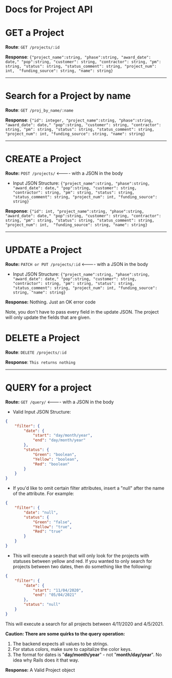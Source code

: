 Docs for Project API
===

# GET a Project
**Route**: `GET /projects/:id`

**Response**: `{"project_name":string, "phase":string, "award_date": date," "pop":string, "customer": string,
 "contractor": string, "pm": string, "status": string, "status_comment": string, "project_num": int, 
"funding_source": string, "name": string}`

---

# Search for a Project by name
**Route**: `GET /proj_by_name/:name`

**Response**: `{"id": integer, "project_name":string, "phase":string, "award_date": date," "pop":string, "customer": string,
"contractor": string, "pm": string, "status": string, "status_comment": string, "project_num": int,
"funding_source": string, "name": string}`

---

# CREATE a Project

**Route:** `POST /projects/` <---- with a JSON in the body

* Input JSON Structure: `{"project_name":string, "phase":string, "award_date": date," "pop":string, "customer": string,
                         "contractor": string, "pm": string, "status": string, "status_comment": string, "project_num": int, "funding_source": string}`

**Response**: `{"id": int, "project_name":string, "phase":string, "award_date": date," "pop":string, "customer": string,
                "contractor": string, "pm": string, "status": string, "status_comment": string, "project_num": int, 
"funding_source": string, "name": string}`

---

# UPDATE a Project 

**Route:** `PATCH or PUT /projects/:id` <---- with a JSON in the body

* Input JSON Structure: `{"project_name":string, "phase":string, "award_date": date," "pop":string, "customer": string,
                          "contractor": string, "pm": string, "status": string, "status_comment": string,
  "project_num": int, "funding_source": string, "name": string}`

**Response:** Nothing. Just an OK error code

Note, you don't have to pass every field in the update JSON. The project will only update the fields that are given. 

# DELETE a Project
**Route**: `DELETE /projects/:id`

**Response**: `This returns nothing`

---

# QUERY for a project

**Route:** `GET /query/` <---- with a JSON in the body

* Valid Input JSON Structure: 

```json
{
    "filter": {
        "date": {
            "start": "day/month/year",
            "end": "day/month/year"
        },
        "status": {
            "Green": "boolean",
            "Yellow": "boolean",
            "Red": "boolean"
        }
    }
}
```

* If you'd like to omit certain filter attributes, insert a "null" after the name of the attribute. For example: 


```json
{
    "filter": {
        "date": "null",
        "status": {
            "Green": "false",
            "Yellow": "true",
            "Red": "true"
        }
    }
}
```

* This will execute a search that will only look for the projects with statuses between yellow and red. If you wanted
to only search for projects between two dates, then do something like the following:

```json
{
    "filter": {
        "date": {
            "start": "11/04/2020",
            "end": "05/04/2021"
        },
        "status": "null"
    }
}
```

This will execute a search for all projects between 4/11/2020 and 4/5/2021.

**Caution: There are some quirks to the query operation:**

1. The backend expects all values to be strings. 
1. For status colors, make sure to capitalize the color keys. 
1. The format for dates is "**day/month/year**" - not "**month/day/year**". No idea why Rails does it that way.

**Response:** A Valid Project object
